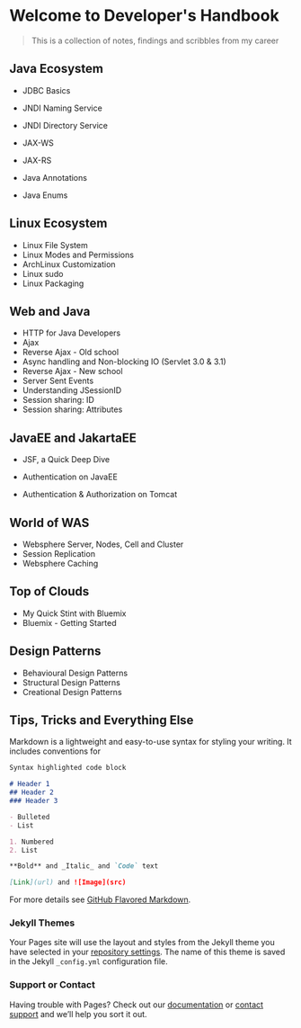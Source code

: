 # Welcome to Developer's Handbook
> This is a collection of notes, findings and scribbles from my career  

## Java Ecosystem

- JDBC Basics
- JNDI Naming Service
- JNDI Directory Service

- JAX-WS
- JAX-RS

- Java Annotations

- Java Enums

## Linux Ecosystem

- Linux File System
- Linux Modes and Permissions
- ArchLinux Customization
- Linux sudo
- Linux Packaging

## Web and Java

- HTTP for Java Developers
- Ajax
- Reverse Ajax - Old school
- Async handling and Non-blocking IO (Servlet 3.0 & 3.1)
- Reverse Ajax - New school
- Server Sent Events
- Understanding JSessionID
- Session sharing: ID
- Session sharing: Attributes

## JavaEE and JakartaEE

- JSF, a Quick Deep Dive

- Authentication on JavaEE
- Authentication & Authorization on Tomcat

## World of WAS

- Websphere Server, Nodes, Cell and Cluster
- Session Replication
- Websphere Caching

## Top of Clouds

- My Quick Stint with Bluemix
- Bluemix - Getting Started

## Design Patterns

- Behavioural Design Patterns
- Structural Design Patterns
- Creational Design Patterns

## Tips, Tricks and Everything Else


Markdown is a lightweight and easy-to-use syntax for styling your writing. It includes conventions for

```markdown
Syntax highlighted code block

# Header 1
## Header 2
### Header 3

- Bulleted
- List

1. Numbered
2. List

**Bold** and _Italic_ and `Code` text

[Link](url) and ![Image](src)
```

For more details see [GitHub Flavored Markdown](https://guides.github.com/features/mastering-markdown/).

### Jekyll Themes

Your Pages site will use the layout and styles from the Jekyll theme you have selected in your [repository settings](https://github.com/john77eipe/john77eipe.github.io/settings). The name of this theme is saved in the Jekyll `_config.yml` configuration file.

### Support or Contact

Having trouble with Pages? Check out our [documentation](https://help.github.com/categories/github-pages-basics/) or [contact support](https://github.com/contact) and we’ll help you sort it out.
